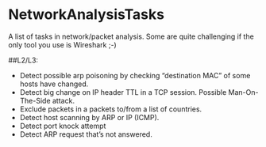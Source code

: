 # NetworkAnalysisTasks
A list of tasks in network/packet analysis.  Some are quite challenging if the only tool you use is Wireshark ;-)

##L2/L3:
* Detect possible arp poisoning by checking “destination MAC” of some hosts have changed.
* Detect big change on IP header TTL in a TCP session. Possible Man-On-The-Side attack.
* Exclude packets in a packets to/from a list of countries.
* Detect host scanning by ARP or IP (ICMP).
* Detect port knock attempt
* Detect ARP request that’s not answered.

